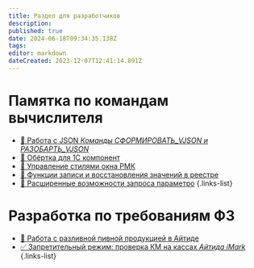 ```yaml
---
title: Раздел для разработчиков
description: 
published: true
date: 2024-06-18T09:34:35.138Z
tags: 
editor: markdown
dateCreated: 2023-12-07T12:41:14.891Z
---
```


# Памятка по командам вычислителя

- [:blue_book: Работа с JSON *Команды СФОРМИРОВАТЬ_VJSON и РАЗОБАРТЬ_VJSON*](/dev/json)
- [:blue_book: Обёртка для 1С компонент](/dev/wrapper)
- [:blue_book: Управление стилями окна РМК](/dev/rmkwindowstyle)
- [:blue_book: Функции записи и восстановления значений в реестре](/dev/savesettings)
- [:blue_book: Расширенные возможности запроса параметро](/dev/extraparams)
{.links-list}

# Разработка по требованиям ФЗ
- [:beer: Работа с разливной пивной продукцией в Айтиде](/dev/beer-keg)
- [✅ Запретительный режим: проверка КМ на кассах *Айтида iMark*](/dev/iMark)
{.links-list}